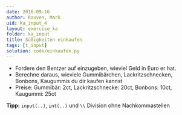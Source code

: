```yaml
---
date: 2016-09-16
author: Rouven, Mark
uid: ka_input_4
layout: exercise_ka
folder: ka_input
title: Süßigkeiten einkaufen
tags: [t_input]
solution: code/einkaufen.py
---
```


- Fordere den Bentzer auf einzugeben, wieviel Geld in Euro er hat.
- Berechne daraus, wieviele Gummibärchen, Lackritzschnecken, Bonbons, Kaugummis du dir kaufen kannst
- Preise: Gummibär: 2ct, Lackritzschnecke: 20ct, Bonbons: 10ct, Kaugummi: 25ct

**Tipp:** `input(..)`, `int(..)` und `\\` Division ohne Nachkommastellen

